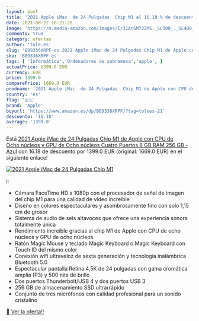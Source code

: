 ```yaml
---
layout: post
title: '2021 Apple iMac  de 24 Pulgadas  Chip M1 al 16.18 % de descuento'
date: 2021-08-22 16:21:28
image: 'https://m.media-amazon.com/images/I/31AnGM72ZMS._SL500_._SL400_.jpg'
comments: true
category: ofertas
author: 'tole.es'
slug: 'B09336XRPF-es 2021 Apple iMac de 24 Pulgadas Chip M1 de Apple con CPU de...'
sku: 'B09336XRPF-es'
tags: [ 'Informática','Ordenadores de sobremesa','apple', ]
actualPrice: 1399.0 EUR
currency: EUR
price: 1399.0
comparePrice: 1669.0 EUR
prodname: '2021 Apple iMac  de 24 Pulgadas  Chip M1 de Apple con CPU de Ocho núcleos y GPU de Ocho núcleos  Cuatro Puertos  8 GB RAM  256 GB  - Azul'
country: 'es'
flag: '🇪🇸'
brand: 'Apple'
buyurl: 'https://www.amazon.es/dp/B09336XRPF/?tag=tolees-21'
descuento: '16.18'
average: '1399.0'
---
```


Está [2021 Apple iMac  de 24 Pulgadas  Chip M1 de Apple con CPU de Ocho núcleos y GPU de Ocho núcleos  Cuatro Puertos  8 GB RAM  256 GB  - Azul](https://www.amazon.es/dp/B09336XRPF/?tag=tolees-21) con 16.18 de descuento por 1399.0 EUR (original: 1669.0 EUR) en el siguiente enlace!

[![2021 Apple iMac  de 24 Pulgadas  Chip M1](https://m.media-amazon.com/images/I/31AnGM72ZMS._SL500_._SL400_.jpg)](https://www.amazon.es/dp/B09336XRPF/?tag=tolees-21)

ℹ️:

- Cámara FaceTime HD a 1080p con el procesador de señal de imagen del chip M1 para una calidad de vídeo increíble
- Diseño en colores espectaculares y asombrosamente fino con solo 1,15 cm de grosor
- Sistema de audio de seis altavoces que ofrece una experiencia sonora totalmente única
- Rendimiento increíble gracias al chip M1 de Apple con CPU de ocho núcleos y GPU de ocho núcleos
- Ratón Magic Mouse y teclado Magic Keyboard o Magic Keyboard con Touch ID del mismo color
- Conexión wifi ultraveloz de sexta generación y tecnología inalámbrica Bluetooth 5.0
- Espectacular pantalla Retina 4,5K de 24 pulgadas con gama cromática amplia (P3) y 500 nits de brillo
- Dos puertos Thunderbolt/USB 4 y dos puertos USB 3
- 256 GB de almacenamiento SSD ultrarrápido
- Conjunto de tres micrófonos con calidad profesional para un sonido cristalino

[🛒 Ver la oferta!!](https://www.amazon.es/dp/B09336XRPF/?tag=tolees-21)

